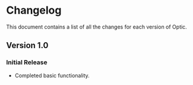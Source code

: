 # Changelog

This document contains a list of all the changes for each version of Optic.


## Version 1.0 

### Initial Release

- Completed basic functionality.
